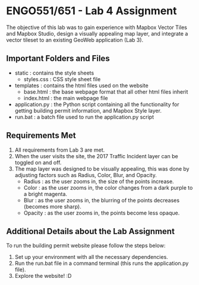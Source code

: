 # ENGO551/651 - Lab 4 Assignment
The objective of this lab was to gain experience with Mapbox Vector Tiles and Mapbox Studio, design a visually appealing map layer, and integrate a vector tileset to an existing GeoWeb application (Lab 3).

## Important Folders and Files
- static : contains the style sheets
    - styles.css : CSS style sheet file
- templates : contains the html files used on the website
    - base.html : the base webpage format that all other html files inherit
    - index.html : the main webpage file
- application.py : the Python script containing all the functionality for getting building permit information, and Mapbox Style layer. 
- run.bat : a batch file used to run the application.py script

## Requirements Met
1. All requirements from Lab 3 are met. 
2. When the user visits the site, the 2017 Traffic Incident layer can be toggled on and off. 
3. The map layer was designed to be visually appealing, this was done by adjusting factors such as Radius, Color, Blur, and Opacity.
    - Radius : as the user zooms in, the size of the points increase.
    - Color : as the user zooms in, the color changes from a dark purple to a bright magenta. 
    - Blur : as the user zooms in, the blurring of the points decreases (becomes more sharp).
    - Opacity : as the user zooms in, the points become less opaque. 


## Additional Details about the Lab Assignment 
To run the building permit website please follow the steps below: 
1. Set up your environment with all the necessary dependencies.
2. Run the run.bat file in a command terminal (this runs the application.py file). 
3. Explore the website! :D
